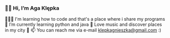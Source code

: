 ### 👋🏻 Hi, I’m Aga Klępka
👩🏻‍💻 I'm learning how to code and that's a place where i share my programs
🌱 I’m currently learning python and java
💞️ Love music and discover places in my city 🌃 
📫 You can reach me via e-mail klepkagnieszka@gmail.com :) 
